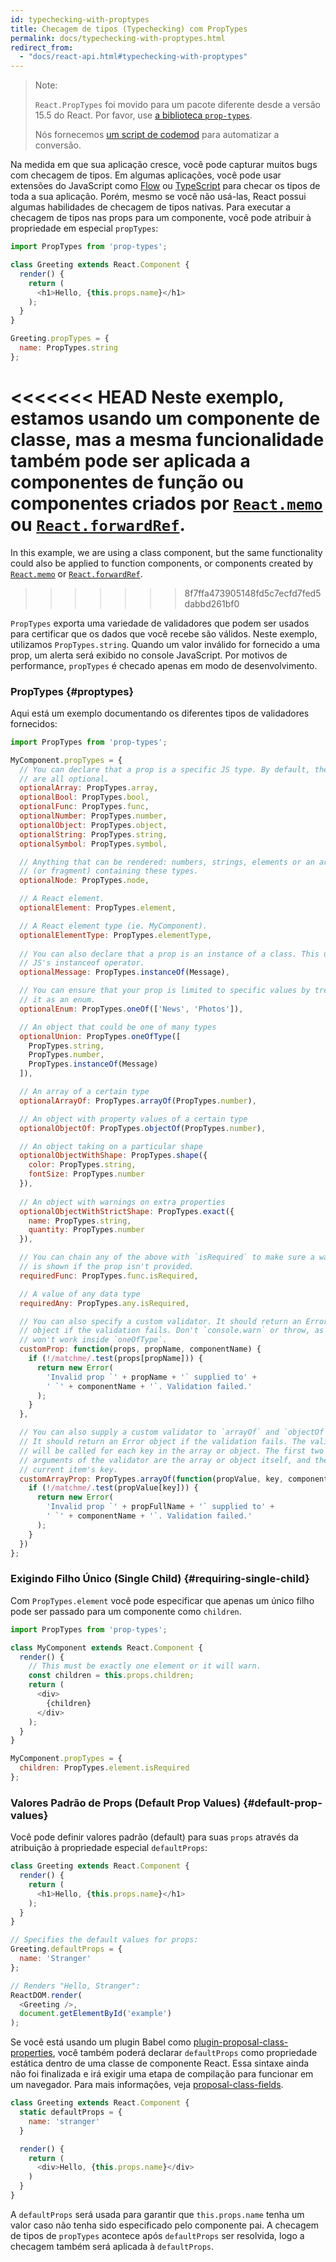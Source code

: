 ```yaml
---
id: typechecking-with-proptypes
title: Checagem de tipos (Typechecking) com PropTypes
permalink: docs/typechecking-with-proptypes.html
redirect_from:
  - "docs/react-api.html#typechecking-with-proptypes"
---
```


> Note:
>
> `React.PropTypes` foi movido para um pacote diferente desde a versão 15.5 do React. Por favor, use [a biblioteca `prop-types`](https://www.npmjs.com/package/prop-types).
>
> Nós fornecemos [um script de codemod](/blog/2017/04/07/react-v15.5.0.html#migrating-from-reactproptypes) para automatizar a conversão.

Na medida em que sua aplicação cresce, você pode capturar muitos bugs com checagem de tipos. Em algumas aplicações, você pode usar extensões do JavaScript como [Flow](https://flowtype.org/) ou [TypeScript](https://www.typescriptlang.org/) para checar os tipos de toda a sua aplicação. Porém, mesmo se você não usá-las, React possui algumas habilidades de checagem de tipos nativas. Para executar a checagem de tipos nas props para um componente, você pode atribuir à propriedade em especial `propTypes`:

```javascript
import PropTypes from 'prop-types';

class Greeting extends React.Component {
  render() {
    return (
      <h1>Hello, {this.props.name}</h1>
    );
  }
}

Greeting.propTypes = {
  name: PropTypes.string
};
```

<<<<<<< HEAD
Neste exemplo, estamos usando um componente de classe, mas a mesma funcionalidade também pode ser aplicada a componentes de função ou componentes criados por [`React.memo`](https://reactjs.org/docs/react-api.html#reactmemo) ou [`React.forwardRef`](https://reactjs.org/docs/react-api.html#reactforwardref).
=======
In this example, we are using a class component, but the same functionality could also be applied to function components, or components created by [`React.memo`](/docs/react-api.html#reactmemo) or [`React.forwardRef`](/docs/react-api.html#reactforwardref).
>>>>>>> 8f7ffa473905148fd5c7ecfd7fed5dabbd261bf0

`PropTypes` exporta uma variedade de validadores que podem ser usados para certificar que os dados que você recebe são válidos. Neste exemplo, utilizamos `PropTypes.string`. Quando um valor inválido for fornecido a uma prop, um alerta será exibido no console JavaScript. Por motivos de performance, `propTypes` é checado apenas em modo de desenvolvimento.

### PropTypes {#proptypes}

Aqui está um exemplo documentando os diferentes tipos de validadores fornecidos:

```javascript
import PropTypes from 'prop-types';

MyComponent.propTypes = {
  // You can declare that a prop is a specific JS type. By default, these
  // are all optional.
  optionalArray: PropTypes.array,
  optionalBool: PropTypes.bool,
  optionalFunc: PropTypes.func,
  optionalNumber: PropTypes.number,
  optionalObject: PropTypes.object,
  optionalString: PropTypes.string,
  optionalSymbol: PropTypes.symbol,

  // Anything that can be rendered: numbers, strings, elements or an array
  // (or fragment) containing these types.
  optionalNode: PropTypes.node,

  // A React element.
  optionalElement: PropTypes.element,

  // A React element type (ie. MyComponent).
  optionalElementType: PropTypes.elementType,
  
  // You can also declare that a prop is an instance of a class. This uses
  // JS's instanceof operator.
  optionalMessage: PropTypes.instanceOf(Message),

  // You can ensure that your prop is limited to specific values by treating
  // it as an enum.
  optionalEnum: PropTypes.oneOf(['News', 'Photos']),

  // An object that could be one of many types
  optionalUnion: PropTypes.oneOfType([
    PropTypes.string,
    PropTypes.number,
    PropTypes.instanceOf(Message)
  ]),

  // An array of a certain type
  optionalArrayOf: PropTypes.arrayOf(PropTypes.number),

  // An object with property values of a certain type
  optionalObjectOf: PropTypes.objectOf(PropTypes.number),

  // An object taking on a particular shape
  optionalObjectWithShape: PropTypes.shape({
    color: PropTypes.string,
    fontSize: PropTypes.number
  }),
  
  // An object with warnings on extra properties
  optionalObjectWithStrictShape: PropTypes.exact({
    name: PropTypes.string,
    quantity: PropTypes.number
  }),   

  // You can chain any of the above with `isRequired` to make sure a warning
  // is shown if the prop isn't provided.
  requiredFunc: PropTypes.func.isRequired,

  // A value of any data type
  requiredAny: PropTypes.any.isRequired,

  // You can also specify a custom validator. It should return an Error
  // object if the validation fails. Don't `console.warn` or throw, as this
  // won't work inside `oneOfType`.
  customProp: function(props, propName, componentName) {
    if (!/matchme/.test(props[propName])) {
      return new Error(
        'Invalid prop `' + propName + '` supplied to' +
        ' `' + componentName + '`. Validation failed.'
      );
    }
  },

  // You can also supply a custom validator to `arrayOf` and `objectOf`.
  // It should return an Error object if the validation fails. The validator
  // will be called for each key in the array or object. The first two
  // arguments of the validator are the array or object itself, and the
  // current item's key.
  customArrayProp: PropTypes.arrayOf(function(propValue, key, componentName, location, propFullName) {
    if (!/matchme/.test(propValue[key])) {
      return new Error(
        'Invalid prop `' + propFullName + '` supplied to' +
        ' `' + componentName + '`. Validation failed.'
      );
    }
  })
};
```

### Exigindo Filho Único (Single Child) {#requiring-single-child}

Com `PropTypes.element` você pode especificar que apenas um único filho pode ser passado para um componente como `children`.

```javascript
import PropTypes from 'prop-types';

class MyComponent extends React.Component {
  render() {
    // This must be exactly one element or it will warn.
    const children = this.props.children;
    return (
      <div>
        {children}
      </div>
    );
  }
}

MyComponent.propTypes = {
  children: PropTypes.element.isRequired
};
```

### Valores Padrão de Props (Default Prop Values) {#default-prop-values}

Você pode definir valores padrão (default) para suas `props` através da atribuição à propriedade especial `defaultProps`:

```javascript
class Greeting extends React.Component {
  render() {
    return (
      <h1>Hello, {this.props.name}</h1>
    );
  }
}

// Specifies the default values for props:
Greeting.defaultProps = {
  name: 'Stranger'
};

// Renders "Hello, Stranger":
ReactDOM.render(
  <Greeting />,
  document.getElementById('example')
);
```

Se você está usando um plugin Babel como [plugin-proposal-class-properties](https://babeljs.io/docs/plugins/transform-class-properties), você também poderá declarar `defaultProps` como propriedade estática dentro de uma classe de componente React. Essa sintaxe ainda não foi finalizada e irá exigir uma etapa de compilação para funcionar em um navegador. Para mais informações, veja [proposal-class-fields](https://github.com/tc39/proposal-class-fields).

```javascript
class Greeting extends React.Component {
  static defaultProps = {
    name: 'stranger'
  }

  render() {
    return (
      <div>Hello, {this.props.name}</div>
    )
  }
}
```

A `defaultProps` será usada para garantir que `this.props.name` tenha um valor caso não tenha sido especificado pelo componente pai. A checagem de tipos de `propTypes` acontece após `defaultProps` ser resolvida, logo a checagem também será aplicada à `defaultProps`.
